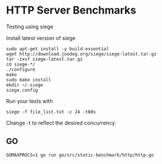 # HTTP Server Benchmarks

Testing using siege

Install latest version of siege

```
sudo apt-get install -y build-essential
wget http://download.joedog.org/siege/siege-latest.tar.gz
tar -zxvf siege-latest.tar.gz
cd siege-*/
./configure
make
sudo make install
mkdir ~/.siege
siege.config
```

Run your tests with

```
siege -f file_list.txt -c 24 -t60s
```

Change -t to reflect the desired concurrency.

## GO

```
GOMAXPROCS=1 go run go/src/static-benchmark/http/http.go
```